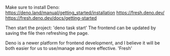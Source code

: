 Make sure to install Deno: https://deno.land/manual/getting_started/installation
https://fresh.deno.dev/
https://fresh.deno.dev/docs/getting-started

Then start the project:
'deno task start'
The frontend can be updated by saving the file then refreshing the page.

Deno is a newer platform for frontend development, and I believe it will be both easier for us to use/manage and more effective.
'Fresh'
